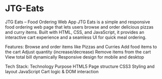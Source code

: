 # JTG-Eats
JTG Eats – Food Ordering Web App
JTG Eats is a simple and responsive food ordering web page that lets users browse and order delicious pizzas and curry items. Built with HTML, CSS, and JavaScript, it provides an interactive cart experience and a seamless UI for quick meal ordering.

Features:
Browse and order items like Pizzas and Curries
Add food items to the cart
Adjust quantity (increase/decrease)
Remove items from the cart
View total bill dynamically
Responsive design for mobile and desktop

Tech Stack:
Technology	Purpose
HTML5	Page structure
CSS3	Styling and layout
JavaScript	Cart logic & DOM interaction
